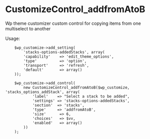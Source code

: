 # CustomizeControl_addfromAtoB
Wp theme customizer custom control for copying items from one multiselect to another

Usage:


		$wp_customize->add_setting(
			'stacks-options-addedStacks', array(
			'capability'	=> 'edit_theme_options',
			'type'			=> 'option',
			'transport' 	=> 'refresh',
			'default'		=> array()
		));

		$wp_customize->add_control(
			new CustomizeControl_addfromAtoB($wp_customize, 'stacks_options_addStack', array(
				'label'    => "Select a stack to be added",
				'settings' => 'stacks-options-addedStacks',
				'section'  => 'stacks',
				'type'     => 'addfromAtoB',
				'size'		=> 6,
				'choices' 	=> $vv,
				'enabled'	=> array()
			))
		);
